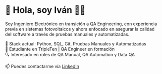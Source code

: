 # 👋 Hola, soy Iván 👨‍💻

Soy Ingeniero Electrónico en transición a QA Engineering, con experiencia previa en sistemas fotovoltaicos y ahora enfocado en asegurar la calidad del software a través de pruebas manuales y automatizadas. 

🔧 Stack actual: Python, SQL, Git, Pruebas Manuales y Automatizadas  
📌 Estudiante en TripleTen | QA Engineer en formación  
🔍 Interesado en roles de QA Manual, QA Automation y Data QA  

📫 Puedes contactarme vía [LinkedIn](https://www.linkedin.com/in/iv%C3%A1n-arrieta-1293b1351/)

